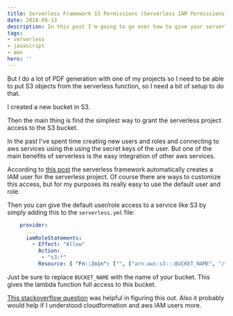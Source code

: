 ```yaml
---
title: Serverless Framework S3 Permissions (Serverless IAM Permissions)
date: 2018-09-13
description: In this post I'm going to go over how to give your serverless project access to an S3 bucket.
tags:
- serverless
- javascript
- aws
hero: ''
---
```

But I do a lot of PDF generation with one of my projects so I need to be able to put S3 objects from the serverless function, so I need a bit of setup to do that.

I created a new bucket in S3.

Then the main thing is find the simplest way to grant the serverless project access to the S3 bucket.

In the past I've spent time creating new users and roles and connecting to aws services using the using the secret keys of the user. But one of the main benefits of serverless is the easy integration of other aws services.

According to [this post](https://serverless.com/framework/docs/providers/aws/guide/iam/ "https://serverless.com/framework/docs/providers/aws/guide/iam/") the serverless framework automatically creates a IAM user for the serverless project. Of course there are ways to customize this access, but for my purposes its really easy to use the default user and role.

Then you can give the default user/role access to a service like S3 by simply adding this to the `serverless.yml` file:

```yml
    provider:
      ...
      iamRoleStatements:
        - Effect: "Allow"
          Action:
           - "s3:*"
          Resource: { "Fn::Join": ["", ["arn:aws:s3:::BUCKET_NAME", "/*" ] ] }
```

Just be sure to replace `BUCKET_NAME` with the name of your bucket. This gives the lambda function full access to this bucket.

[This stackoverflow question](https://stackoverflow.com/questions/46098173/how-to-add-iamrolestatements-to-s3-trigger-bucket-in-serverless-framework "https://stackoverflow.com/questions/46098173/how-to-add-iamrolestatements-to-s3-trigger-bucket-in-serverless-framework") was helpful in figuring this out. Also it probably would help if I understood cloudformation and aws IAM users more.